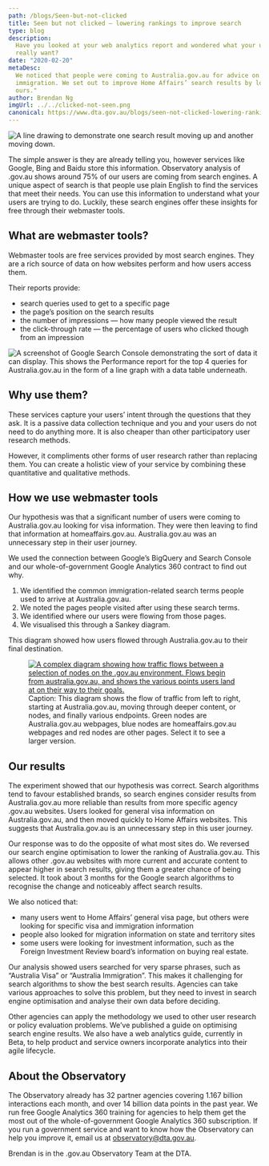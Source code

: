 ```yaml
---
path: /blogs/Seen-but-not-clicked
title: Seen but not clicked – lowering rankings to improve search
type: blog
description:
  Have you looked at your web analytics report and wondered what your users
  really want?
date: "2020-02-20"
metaDesc:
  We noticed that people were coming to Australia.gov.au for advice on
  immigration. We set out to improve Home Affairs’ search results by lowering
  ours."
author: Brendan Ng
imgUrl: ../../clicked-not-seen.png
canonical: https://www.dta.gov.au/blogs/seen-not-clicked-lowering-rankings-improve-search
---
```


<img class="au-responsive-media img-shadow" src="../../clicked-not-seen.png" alt="A line drawing to demonstrate one search result moving up and another moving down."></img>

The simple answer is they are already telling you, however services like Google,
Bing and Baidu store this information. Observatory analysis of .gov.au shows
around 75% of our users are coming from search engines. A unique aspect of
search is that people use plain English to find the services that meet their
needs. You can use this information to understand what your users are trying to
do. Luckily, these search engines offer these insights for free through their
webmaster tools.

## What are webmaster tools?

Webmaster tools are free services provided by most search engines. They are a
rich source of data on how websites perform and how users access them.

Their reports provide:

- search queries used to get to a specific page
- the page’s position on the search results
- the number of impressions — how many people viewed the result
- the click-through rate — the percentage of users who clicked though from an
  impression

<img class="au-responsive-media img-shadow" src="../../seen-but-not-clicked-1.png" alt="A screenshot of Google Search Console demonstrating the sort of data it can display. This shows the Performance report for the top 4 queries for Australia.gov.au in the form of a line graph with a data table underneath."></img>

## Why use them?

These services capture your users’ intent through the questions that they ask.
It is a passive data collection technique and you and your users do not need to
do anything more. It is also cheaper than other participatory user research
methods.

However, it compliments other forms of user research rather than replacing them.
You can create a holistic view of your service by combining these quantitative
and qualitative methods.

## How we use webmaster tools

Our hypothesis was that a significant number of users were coming to
Australia.gov.au looking for visa information. They were then leaving to find
that information at homeaffairs.gov.au. Australia.gov.au was an unnecessary step
in their user journey.

We used the connection between Google’s BigQuery and Search Console and our
whole-of-government Google Analytics 360 contract to find out why.

1. We identified the common immigration-related search terms people used to
   arrive at Australia.gov.au.
2. We noted the pages people visited after using these search terms.
3. We identified where our users were flowing from those pages.
4. We visualised this through a Sankey diagram.

This diagram showed how users flowed through Australia.gov.au to their final
destination.

<figure class="max-42">
<a href="https://dta-www-drupal-20180130215411153400000001.s3.ap-southeast-2.amazonaws.com/s3fs-public/images/content/blog-post-seen-but-not-clicked-2.png">
  <img class="au-responsive-media img-shadow" src="../../seen-but-not-clicked-2.png" alt="A complex diagram showing how traffic flows between a selection of nodes on the .gov.au environment. Flows begin from australia.gov.au, and shows the various points users land at on their way to their goals.">
  </a>
  <figcaption>Caption: This diagram shows the flow of traffic from left to right, starting at Australia.gov.au, moving through deeper content, or nodes, and finally various endpoints. Green nodes are Australia.gov.au webpages, blue nodes are homeaffairs.gov.au webpages and red nodes are other pages. Select it to see a larger version.</figcaption>
</figure>

## Our results

The experiment showed that our hypothesis was correct. Search algorithms tend to
favour established brands, so search engines consider results from
Australia.gov.au more reliable than results from more specific agency .gov.au
websites. Users looked for general visa information on Australia.gov.au, and
then moved quickly to Home Affairs websites. This suggests that Australia.gov.au
is an unnecessary step in this user journey.

Our response was to do the opposite of what most sites do. We reversed our
search engine optimisation to lower the ranking of Australia.gov.au. This allows
other .gov.au websites with more current and accurate content to appear higher
in search results, giving them a greater chance of being selected. It took about
3 months for the Google search algorithms to recognise the change and noticeably
affect search results.

We also noticed that:

<div class="max-42">
<ul>
<li>many users went to Home Affairs’ general visa page, but others were looking
  for specific visa and immigration information</li>
<li>people also looked for migration information on state and territory sites</li>
<li>some users were looking for investment information, such as the Foreign
  Investment Review board’s information on buying real estate.</li>
</ul>
</div>

Our analysis showed users searched for very sparse phrases, such as “Australia
Visa” or “Australia Immigration”. This makes it challenging for search
algorithms to show the best search results. Agencies can take various approaches
to solve this problem, but they need to invest in search engine optimisation and
analyse their own data before deciding.

Other agencies can apply the methodology we used to other user research or
policy evaluation problems. We’ve published a guide on optimising search engine
results. We also have a web analytics guide, currently in Beta, to help product
and service owners incorporate analytics into their agile lifecycle.

## About the Observatory

The Observatory already has 32 partner agencies covering 1.167 billion
interactions each month, and over 14 billion data points in the past year. We
run free Google Analytics 360 training for agencies to help them get the most
out of the whole-of-government Google Analytics 360 subscription. If you run a
government service and want to know how the Observatory can help you improve it,
email us at <a href="mailto:observatory@dta.gov.au">observatory@dta.gov.au</a>.

Brendan is in the .gov.au Observatory Team at the DTA.
